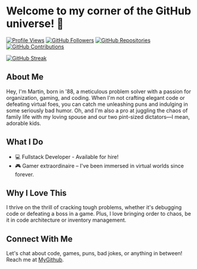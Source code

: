 # Welcome to my corner of the GitHub universe! 🚀

[![Profile Views](https://komarev.com/ghpvc/?username=MSkagh)](https://github.com/MSkagh)
[![GitHub Followers](https://img.shields.io/github/followers/MSkagh?style=social)](https://github.com/MSkagh)
[![GitHub Repositories](https://img.shields.io/badge/Repos-MSkagh-blueviolet)](https://github.com/MSkagh?tab=repositories)
[![GitHub Contributions](https://img.shields.io/github/last-commit/MSkagh/MSkagh)](https://github.com/MSkagh)

[![GitHub Streak](https://github-readme-streak-stats.herokuapp.com/?user=MSkagh)](https://github.com/MSkagh)

## About Me

Hey, I'm Martin, born in '88, a meticulous problem solver with a passion for organization, gaming, and coding. When I'm not crafting elegant code or defeating virtual foes, you can catch me unleashing puns and indulging in some seriously bad humor. Oh, and I'm also a pro at juggling the chaos of family life with my loving spouse and our two pint-sized dictators—I mean, adorable kids.

## What I Do

- 💻 Fullstack Developer - Available for hire!
- 🎮 Gamer extraordinaire – I've been immersed in virtual worlds since forever.

## Why I Love This

I thrive on the thrill of cracking tough problems, whether it's debugging code or defeating a boss in a game. Plus, I love bringing order to chaos, be it in code architecture or inventory management.

## Connect With Me

Let's chat about code, games, puns, bad jokes, or anything in between! Reach me at [MyGithub](https://github.com/YourUsername).



<!--
**MSkagh/MSkagh** is a ✨ _special_ ✨ repository because its `README.md` (this file) appears on your GitHub profile.

Here are some ideas to get you started:M

- 🔭 I’m currently working on ...
- 🌱 I’m currently learning ...
- 👯 I’m looking to collaborate on ...
- 🤔 I’m looking for help with ...
- 💬 Ask me about ... 
- 📫 How to reach me: ...
- 😄 Pronouns: ...
- ⚡ Fun fact: ...
-->
